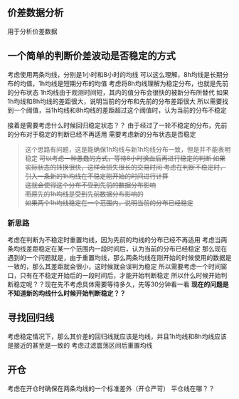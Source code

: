 ## 价差数据分析
用于分析价差数据

## 一个简单的判断价差波动是否稳定的方式
考虑使用两条均线，分别是1小时和8小时的均线
可以这么理解，8h均线是长期分布的均值，1h均线是短期分布的均值
考虑将8h均线理解为稳定分布，也就是先前的分布状态
1h均线由于观测时间短，其内的值分布会很快的被新分布所替代
如果1h均线和8h均线的差距很大，说明当前的分布和先前的分布差距很大
所以需要找到一个阈值，当1h均线和8h均线的差距超过这个阈值时，认为当前的分布不稳定

接着是需要考虑什么时候回归稳定状态？？
由于经过了一轮不稳定的分布，先前的分布对于稳定的判断已经不再适用
需要考虑新的分布状态是否稳定

> 这个思路有问题，这是能确保1h均线与新1h均线分布一致，但是并不能表明稳定
> ~~可以考虑一种愚蠢的方式，等待8小时换血后再进行稳定的判断
> 如果实际状态的转换很快，这样会损失很长的交易时间
> 考虑在判断不稳定时，引入一条新的1h均线在不稳定刚开始的时间进行计算  
> 这就会使得这个分布不受到先前的数据分布影响  
> 而原先的1h均线是受到先前数据分布影响的  
> 如果两个1h均线稳定在一个范围内，说明当前的分布已经稳定~~

### 新思路
考虑在判断为不稳定时重置均线，因为先前的均线的分布已经不再适用
考虑当两条均线差距稳定在某一个范围内一段时间后，认为当前的分布已经稳定
那么现在遇到的一个问题就是，由于重置均线，那么两条均线在刚开始的时候使用的数据是一致的，那么其差距就会很小，这时候就会误判为稳定
所以需要考虑一个时间窗口，只有在不稳定开始后的一段时间后，才能开始判断稳定
所以什么时候开始判断稳定呢？？现在先不考虑具体需要等待多久，先等30分钟看一看
**现在的问题是不知道新的均线什么时候开始判断稳定？？**

## 寻找回归线
考虑稳定情况下，那么其价差的回归线就应该是均线，并且1h均线和8h均线应该是接近的甚至是一致的
考虑过滤震荡区间后重置均线

## 开仓
考虑在开仓时确保在两条均线的一个标准差外（开仓严苛）
平仓线在哪？？